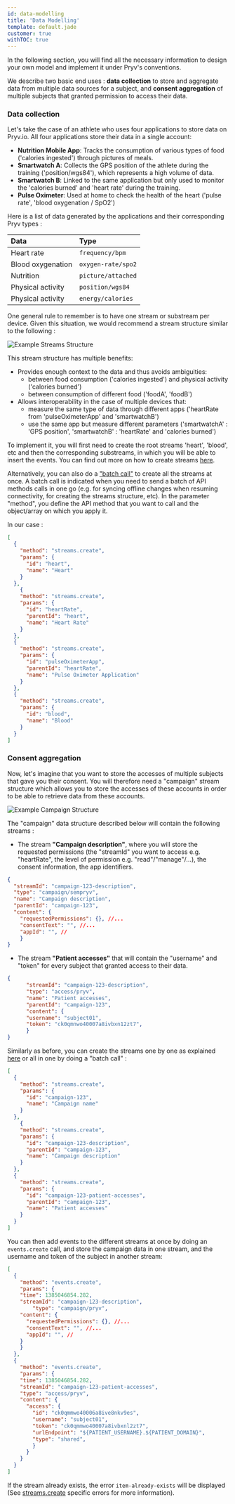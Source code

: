```yaml
---
id: data-modelling
title: 'Data Modelling'
template: default.jade
customer: true
withTOC: true
---
```


In the following section, you will find all the necessary information to design your own model and implement it under Pryv's conventions.

We describe two basic end uses : **data collection** to store and aggregate data from multiple data sources for a subject, and **consent aggregation** of multiple subjects that granted permission to access their data.

### Data collection

Let's take the case of an athlete who uses four applications to store data on Pryv.io. 
All four applications store their data in a single account:

- **Nutrition Mobile App**: Tracks the consumption of various types of food ('calories ingested') through pictures of meals.
- **Smartwatch A**: Collects the GPS position of the athlete during the training ('position/wgs84'), which represents a high volume of data.
- **Smartwatch B**: Linked to the same application but only used to monitor the 'calories burned' and 'heart rate' during the training.
- **Pulse Oximeter**: Used at home to check the health of the heart ('pulse rate', 'blood oxygenation / SpO2')

Here is a list of data generated by the applications and their corresponding Pryv types :

| Data              | Type               |
| :---------------- | :----------------- |
| Heart rate        | `frequency/bpm`    |
| Blood oxygenation | `oxygen-rate/spo2` |
| Nutrition         | `picture/attached` |
| Physical activity | `position/wgs84`   |
| Physical activity | `energy/calories`  |

One general rule to remember is to have one stream or substream per device.
Given this situation, we would recommend a stream structure similar to the following :

![Example Streams Structure](/assets/images/getting-started/streams_structure_v2.png)

This stream structure has multiple benefits:

- Provides enough context to the data and thus avoids ambiguities:
  - between food consumption ('calories ingested') and physical activity ('calories burned')
  - between consumption of different food ('foodA', 'foodB')
- Allows interoperability in the case of multiple devices that:
  - measure the same type of data through different apps ('heartRate from 'pulseOximeterApp' and 'smartwatchB')
  - use the same app but measure different parameters ('smartwatchA' : 'GPS position', 'smartwatchB' : 'heartRate' and 'calories burned')

To implement it, you will first need to create the root streams 'heart', 'blood', etc and then the corresponding substreams, in which you will be able to insert the events. You can find out more on how to create streams [here](/guides/manipulate-streams).

Alternatively, you can also do a ["batch call"](http://api.pryv.com/reference/#call-batch) to create all the streams at once. A batch call is indicated when you need to send a batch of API methods calls in one go (e.g. for syncing offline changes when resuming connectivity, for creating the streams structure, etc). In the parameter "method", you define the API method that you want to call and the object/array on which you apply it.

In our case :
```json
[
  {
    "method": "streams.create",
    "params": {
      "id": "heart",
      "name": "Heart"
    }
  },
    {
    "method": "streams.create",
    "params": {
      "id": "heartRate",
      "parentId": "heart",
      "name": "Heart Rate"
    }
  },
  {
    "method": "streams.create",
    "params": {
      "id": "pulseOximeterApp",
      "parentId": "heartRate",
      "name": "Pulse Oximeter Application"
    }
  },
  {
    "method": "streams.create",
    "params": {
      "id": "blood",
      "name": "Blood"
    }
  }
]
```

### Consent aggregation

Now, let's imagine that you want to store the accesses of multiple subjects that gave you their consent.
You will therefore need a "campaign" stream structure which allows you to store the accesses of these accounts in order to be able to retrieve data from these accounts.

![Example Campaign Structure](/assets/images/getting-started/campaign.png)

The "campaign" data structure described below will contain the following streams :

- The stream **"Campaign description"**, where you will store the requested permissions (the "streamId" you want to access e.g. "heartRate", the level of permission e.g. "read"/"manage"/…), the consent information, the app identifiers. 

```json
{
  "streamId": "campaign-123-description",
  "type": "campaign/sempryv",
  "name": "Campaign description",
  "parentId": "campaign-123",
  "content": {
    "requestedPermissions": {}, //...
    "consentText": "", //...
    "appId": "", //
    } 
}
```
- The stream **"Patient accesses"** that will contain the "username" and "token" for every subject that granted access to their data.
```json
{
      "streamId": "campaign-123-description",
      "type": "access/pryv",
      "name": "Patient accesses",
      "parentId": "campaign-123",
      "content": {
      "username": "subject01",
      "token": "ck0qmnwo40007a8ivbxn12zt7",
      } 
}
```

Similarly as before, you can create the streams one by one as explained [here](/guides/manipulate-streams) or all in one by doing a "batch call" : 

```json
[
  {
    "method": "streams.create",
    "params": {
      "id": "campaign-123",
      "name": "Campaign name"
    }
  },
    {
    "method": "streams.create",
    "params": {
      "id": "campaign-123-description",
      "parentId": "campaign-123",
      "name": "Campaign description"
    }
  },
  {
    "method": "streams.create",
    "params": {
      "id": "campaign-123-patient-accesses",
      "parentId": "campaign-123",
      "name": "Patient accesses"
    }
  }
]
```
You can then add events to the different streams at once by doing an `events.create` call, and store the campaign data in one stream, and the username and token of the subject in another stream:

```json
[
  {
    "method": "events.create",
    "params": {
    "time": 1385046854.282,
    "streamId": "campaign-123-description",
		"type": "campaign/pryv",
    "content": {
      "requestedPermissions": {}, //...
      "consentText": "", //...
      "appId": "", //
    }
    }
  },
  {
    "method": "events.create",
    "params": {
    "time": 1385046854.282,
    "streamId": "campaign-123-patient-accesses",
    "type": "access/pryv",
    "content": {
      "access": {
        "id": "ck0qmmwo40006a8ive8nkv9es",
        "username": "subject01",
        "token": "ck0qmmwo40007a8ivbxnl2zt7", 
        "urlEndpoint": "${PATIENT_USERNAME}.${PATIENT_DOMAIN}",
        "type": "shared",
        } 
      }
    }
  }
]
```

If the stream already exists, the error `item-already-exists` will be displayed (See [streams.create](https://api.pryv.com/reference/#create-stream) specific errors for more information).